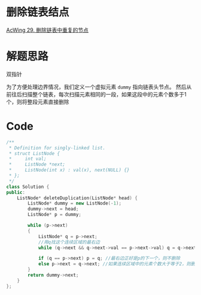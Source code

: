 # 删除链表结点
[AcWing 29. 删除链表中重复的节点](https://www.acwing.com/problem/content/27/)

# 解题思路
双指针

为了方便处理边界情况，我们定义一个虚拟元素 `dummy` 指向链表头节点。
然后从前往后扫描整个链表，每次扫描元素相同的一段，如果这段中的元素个数多于$1$个，则将整段元素直接删除

# Code
```cpp
/**
 * Definition for singly-linked list.
 * struct ListNode {
 *     int val;
 *     ListNode *next;
 *     ListNode(int x) : val(x), next(NULL) {}
 * };
 */
class Solution {
public:
    ListNode* deleteDuplication(ListNode* head) {
        ListNode* dummy = new ListNode(-1);
        dummy->next = head;
        ListNode* p = dummy;

        while (p->next)
        {
            ListNode* q = p->next;
            //用q找这个连续区域的最右边
            while (q->next && q->next->val == p->next->val) q = q->next;

            if (q == p->next) p = q; //最右边正好是p的下一个，则不删除
            else p->next = q->next; //如果连续区域中的元素个数大于等于2，则删除（跳过）该区域
        }
        return dummy->next;
    }
};
```
